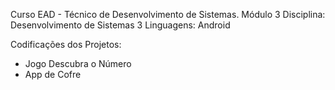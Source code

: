 
Curso EAD - Técnico de Desenvolvimento de Sistemas. 
Módulo 3 
Disciplina: Desenvolvimento de Sistemas 3
Linguagens: Android 

Codificações dos Projetos:

- Jogo Descubra o Número 
- App de Cofre 
